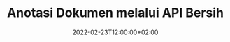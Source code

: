 ---
############################# Static ############################
layout: "product"
date: 2022-02-23T12:00:00+02:00
draft: false

product: "Annotation"
product_tag: "annotation"
platform: "Net"
platform_tag: "net"

############################# Head ############################
head_title: "API Anotasi Dokumen Bersih | Lihat & Anotasi PDF Word Excel Imej PPTX"
head_description: "API Anotasi Dokumen Bersih. Lihat, teg, komen & anotasi PDF Word DOCX, Excel XLSX, PPTX, EML EMLX, VSS VSD, OTP, CAD & format fail imej."

############################# Header ##########################
title: "Anotasi Dokumen melalui API Bersih"
description: "Bina Aplikasi Bersih dengan keupayaan untuk Melihat & Menganotasi PDF, HTML, MS Office dan format dokumen lain tanpa memasang sebarang perisian luaran."
button:
    enable: true
    icon: "fas fa-arrow-down"
    label: "Muat turun Percubaan Percuma"
    link: "https://downloads.groupdocs.com/annotation/net"

############################# SubMenu #########################
submenu:
    enable: true
    
    left:
        img_alt: "GroupDocs.Annotation for Net"
        image: "https://www.groupdocs.cloud/templates/groupdocs/images/product-logos/groupdocs-annotation-net.png"
        product: "GroupDocs.Annotation"
        platform: "Net"

    middle:
        button:
            # button loop
            - link: "#features"
              text: "ciri-ciri"

            # button loop
            - link: "https://products.groupdocs.app/annotation"
              text: "Demo Langsung"

            # button loop
            - link: "https://purchase.groupdocs.com/pricing/annotation/net"
              text: "penentuan harga"

    right:
        link_download: "https://downloads.groupdocs.com/annotation"
        link_learn: "https://docs.groupdocs.com/annotation/net/"
        link_buy: "https://purchase.groupdocs.com"

############################# Overview ############################
overview:
    enable: true
    content: |
      GroupDocs.Annotation Net API ialah produk yang membolehkan anda bekerja dengan anotasi dalam dokumen pada platform dan sistem pengendalian yang berbeza, seperti Android, MacOS, Linux, Windows. GroupDocs.Annotation menyediakan perpustakaan dengan API ringkas yang memberikan banyak kelebihan: contohnya, jika anda perlu merahsiakan data atau memilih berapa banyak kuasa yang anda perlukan untuk bekerja dengan pustaka, atau menukar sebahagian kerja dengan anotasi, perpustakaan sangat ringan dan fleksibel.

      GroupDocs.Anotasi untuk API Bersih membolehkan anda bekerja dengan jenis anotasi yang berbeza, yang termasuk: Teks, Garis Poli, Kawasan, Garis Bawah, Titik, Tera Air, Anak panah, Ellipse, Penggantian Teks, Jarak, Medan Teks, Redaksi Sumber dll. Dan menyokong kebanyakan format dokumen popular seperti: PDF, HTML, Microsoft Office Word, hamparan Excel, persembahan PowerPoint, Visio, e-mel Outlook, imej, metafail, lukisan CAD dan pelbagai format lain. API menyediakan keupayaan untuk mendapatkan lakaran kecil halaman dokumen dan menyokong pengimportan dan pengeksportan anotasi ke dan daripada fail PDF.

      Menggunakan perpustakaan, anda boleh menambah, mengedit, mengekstrak dan memadam anotasi daripada dokumen, memutar dokumen, menukar penyelesaian imej kecil dan ini bukan senarai lengkap semua kemungkinan. Ia juga menawarkan set lengkap objek data untuk menyesuaikan sifat anotasi mengikut keperluan anda dalam semua format dokumen yang disokong.

      Bekerja dengan GroupDocs.Annotation for Net API adalah sangat mudah dan hanya terdiri daripada beberapa langkah asas. Pada mulanya anda perlu menyediakan lesen, kemudian pilih fail yang anda ingin kerjakan, kemudian manipulasi entah bagaimana dengan anotasi dokumen (padam/edit/ekstrak/padam) dan simpan hasilnya. Untuk maklumat lanjut sila lihat dokumentasi produk atau set contoh kami.
      
      GroupDocs.Annotation sentiasa dikemas kini dan menyediakan sokongan untuk pelanggannya, anda sentiasa dialu-alukan untuk bertanya kepada kami soalan atau menghantar idea anda atau memberitahu kami tentang keperluan anda untuk sesuatu yang baharu dan kami dengan senang hati akan melaksanakannya dalam versi baharu kami.
    tabs:
      enable: true
      
      ## TAB ONE ##
      tab_one:
        description: |
          Berikut ialah gambaran keseluruhan GroupDocs.Annotation for Net:
      
        right:
          enable: true
          icon: "fab fa-html5"
          title:  Gambaran keseluruhan
          content: |
            * Tambah Anotasi
            * Eksport Anotasi 
            * Import Anotasi
            * Komen Berdasarkan Balas
            * Keserasian Anotasi
      
      ## TAB TWO ##
      tab_two:
        description: |
          GroupDocs.Annotation for Net menyokong semua [format fail dokumen](https://docs.groupdocs.com/annotation/Net/supported-document-formats/) termasuk: Microsoft Office, PDF, imej dan banyak lagi.

        left:
          enable: true
          table:
            # table loop
            - title: "Microsoft Office Formats"
              content: |
                * **Word**: [DOC](/annotation/net/doc/), [DOCX](/annotation/net/docx/), [DOCM](/annotation/net/docm/), [DOT](/annotation/net/dot/), [DOTX](/annotation/net/dotx/), [RTF](/annotation/net/rtf/)
                * **Excel**: [XLS](/annotation/net/xls/), [XLSX](/annotation/net/xlsx/), [XLSB](/annotation/net/xlsb/), [XLSM](/annotation/net/xlsm/)
                * **PowerPoint**: [PPT](/annotation/net/ppt/), [PPTX](/annotation/net/pptx/), [PPS](/annotation/net/pps/), [PPSX](/annotation/net/ppsx/), [POTM](/annotation/net/potm/), [POTX](/annotation/net/potx/), [PPSM](/annotation/net/ppsm/), [PPTM](/annotation/net/pptm/), [WMF](/annotation/net/wmf/), [EMF](/annotation/net/emf/)
                * **Outlook**: [EML](/annotation/net/eml/), [EMLX](/annotation/net/emlx/), [MSG](/annotation/net/msg/)
                * **Visio**: [VSS](/annotation/net/vss/), [VST](/annotation/net/vst/), [VSD](/annotation/net/vsd/), [VSDX](/annotation/net/vsdx/), [VSX](/annotation/net/vsx/)

        right:
          enable: true
          table:
            # table loop
            - title: "Other Formats"
              content: |
                * **Portable**: [PDF](/annotation/net/pdf/) (PDF/A-1a, PDF/A-1b, PDF/A-2a)
                * **OpenDocument**: [ODT](/annotation/net/odt/), [ODS](/annotation/net/ods/), [ODP](/annotation/net/odp/)
                * **Images**: [BMP](/annotation/net/bmp/), [JPG](/annotation/net/jpg/), [JPEG](/annotation/net/jpeg/), [TIFF](/annotation/net/tiff/), [TIF](/annotation/net/tif/), [PNG](/annotation/net/png/), [GIF](/annotation/net/gif/), [DCM](/annotation/net/dcm/), [DICOM](/annotation/net/dicom/)
                * **AutoCAD**: [DWG](/annotation/net/dwg/), [DXF](/annotation/net/dxf/), [CAD](/annotation/net/cad/)
                * **Other**: [HTM](/annotation/net/htm/), [HTML](/annotation/net/html/), [CSV](/annotation/net/csv/), [DJVU](/annotation/net/djvu/), [OTP](/annotation/net/otp/), [OTT](/annotation/net/ott/)

      ## TAB THREE ##
      tab_three:
        description: |
          GroupDocs.Annotation for Net menyokong Sistem Operasi, Rangka Kerja & Pengurus Pakej berikut:
        
        left:
          enable: true
          table:
            # table loop
            - icon: "fab fa-windows"
              title:  Sistem operasi
              content: |
                * Windows Desktop (x86 & x64)
                * Windows Server (x86 & x64)
                * Windows Azure
                * Linux
                * MacOS

            # table loop
            - icon: "fas fa-code"
              title:  Rangka Kerja yang Disokong
              content: |
                * .NET Standard 2.0
                * .NET Framework 2.0 or higher
                * .NET Core 2.0 or higher
                * Mono Framework 1.2 or higher

        right:
          enable: true
          table:
            # table loop
            - icon: "fas fa-box"
              title:  Pengurus Pakej
              content: |
                * NuGet
            
            # table loop
            - icon: "fas fa-tools"
              title:  Persekitaran Pembangunan
              content: |
                * Microsoft Visual Studio
                * Xamarin.Android
                * Xamarin.IOS
                * Xamarin.Mac
                * MonoDevelop

############################# Features ############################
features:
    enable: true
    title: GroupDocs.Anotasi untuk Ciri Bersih

    feature:
      # feature loop
      - icon: "fas fa-copy"
        link: "https://docs.groupdocs.com/annotation/net/basic-usage/"
        content: Tambah, Edit & Alih Keluar Anotasi dan Balasan

      # feature loop
      - icon: "fas fa-eye"
        link: "https://docs.groupdocs.com/annotation/net/export-annotations/"
        content: Eksport Anotasi ke Dokumen

      # feature loop
      - icon: "fas fa-bolt"
        link: "https://docs.groupdocs.com/annotation/net/evaluation-limitations-and-licensing-of-groupdocs-annotation/"
        content: Lesen Bermeter – Pengebilan Terkawal dengan Membayar Mengikut Penggunaan API
      
      # feature loop
      - icon: "fas fa-code"
        link: "https://docs.groupdocs.com/annotation/net/extract-annotations-from-document/"
        content: Panggilan Fungsi Tunggal untuk Mengambil Semua Anotasi Dokumen

      # feature loop
      - icon: "fas fa-cloud"
        link: "https://docs.groupdocs.com/annotation/net/add-point-annotation/"
        content: Berikan Nilai kepada Anotasi Mata atau Alihkan Nilai Mata Sedia Ada

      # feature loop
      - icon: "fas fa-remove-format"
        link: "https://docs.groupdocs.com/annotation/net/add-link-annotation/"
        content: Tambahkan Anotasi Pautan pada Slaid PDF, Word & PowerPoint

      # feature loop
      - icon: "fas fa-comment-slash"
        link: "https://docs.groupdocs.com/annotation/net/basic-usage/"
        content: Tetapkan Warna Latar Belakang Anotasi atau Alih Keluar semua Anotasi daripada Dokumen

      # feature loop
      - icon: "fas fa-border-all"
        link: "https://docs.groupdocs.com/annotation/net/generate-document-pages-preview/"
        content: Anotasi fail PDF dengan Ketepatan – Dapatkan Perwakilan Imej Dokumen PDF & Pratonton Halaman Cache

      # feature loop
      - icon: "fas fa-wrench"
        link: "https://docs.groupdocs.com/annotation/net/import-annotations/"
        content: Dapatkan Koordinat Teks Anotasi Teks dalam Perwakilan Imej Dokumen

      # feature loop
      - icon: "fas fa-columns"
        link: "https://docs.groupdocs.com/annotation/net/add-area-annotation/"
        content: Pautkan Komen Pengguna ke Anotasi Kawasan & Sokongan untuk Komen Bersarang

      # feature loop
      - icon: "fas fa-file-word"
        link: "https://docs.groupdocs.com/annotation/net/add-arrow-annotation/"
        content: Gunakan Anotasi Anak Panah untuk menunjuk ke Kandungan Tertentu

      # feature loop
      - icon: "fas fa-envelope"
        link: "https://docs.groupdocs.com/annotation/net/add-distance-annotation/"
        content: Gunakan Anotasi Jarak untuk Melukis Garisan yang Mewakili Jarak antara Objek

      # feature loop
      - icon: "fas fa-print"
        link: "https://docs.groupdocs.com/annotation/net/add-point-annotation/"
        content: Anotasi berasaskan titik bahawa apabila Diklik Menimbulkan Tetingkap untuk Menambah Komen

      # feature loop
      - icon: "fas fa-file-archive"
        link: "https://docs.groupdocs.com/annotation/net/add-polyline-annotation/"
        content: Buat Urutan Bersambung Segmen Baris Dibuat sebagai Anotasi Poliline

      # feature loop
      - icon: "fas fa-lock"
        link: "https://docs.groupdocs.com/annotation/net/add-ellipse-annotation/"
        content: Buat Segmen Garis Lurus, Segmen Arka atau gabungan kedua-duanya

      # feature loop
      - icon: "fas fa-file-code"
        link: "https://docs.groupdocs.com/annotation/net/add-area-annotation/"
        content: Tandai Kawasan Dokumen yang Dicadangkan untuk Redaksi
      
      # feature loop
      - icon: "fas fa-fill-drip"
        link: "https://docs.groupdocs.com/annotation/net/add-image-annotation/"
        content: Tambahkan Anotasi Imej pada PDF, Diagram, Word, Excel, Persembahan & Imej

      # feature loop
      - icon: "fas fa-file-excel"
        link: "https://docs.groupdocs.com/annotation/net/add-annotation-to-the-document/"
        content: Tambah Medan Teks & Setem berasaskan Teks atau Tera Air dalam Dokumen

      # feature loop
      - icon: "fas fa-heading"
        link: "https://docs.groupdocs.com/annotation/net/add-annotation-to-the-document/"
        content: Tekan, Gariskan atau Gantikan Teks Tertentu dalam Dokumen

      # feature loop
      - icon: "fas fa-project-diagram"
        link: "https://docs.groupdocs.com/annotation/net/update-annotations/"
        content: Ubah saiz Anotasi dengan menetapkan Parameter Tinggi & Lebar baharu

      # feature loop
      - icon: "fas fa-cube"
        link: "https://docs.groupdocs.com/annotation/net/generate-document-pages-preview/"
        content: Dapatkan Imej Kecil Halaman Dokumen. Urus Pelbagai Dokumen Beranotasi untuk Imej & Gambar rajah

      # feature loop
      - icon: "fab fa-uncharted"
        link: "https://docs.groupdocs.com/annotation/net/export-annotations/"
        content: Eksport Anotasi ke & Bekerja dengan fail TIFF Berbilang halaman
  
      # feature loop
      - icon: "fab fa-uncharted"
        link: "https://docs.groupdocs.com/annotation/net/add-watermark-annotation/"
        content: Laraskan Penjajaran Menegak dan Mendatar untuk Anotasi Tera Air
  
      # feature loop
      - icon: "fab fa-uncharted"
        link: "https://docs.groupdocs.com/annotation/net/add-text-field-annotation/"
        content: Tambah Penjajaran Mendatar Teks untuk Medan Teks

      # feature loop
      - icon: "fab fa-uncharted"
        link: "https://docs.groupdocs.com/annotation/net/document-text-info/"
        content: Dapatkan maklumat tentang baris teks dokumen (teks, lebar, tinggi, inden)

    more_feature:
      # more_feature_loop
      - title: Sokongan untuk Pelbagai Jenis Anotasi
        content: |
          GroupDocs.Annotation for .NET membolehkan anda bekerja dengan pelbagai jenis anotasi. Ini memberikan kebebasan dan kemudahan komunikasi sambil bekerjasama dengan pasukan anda dalam tugasan. Anda boleh menggunakan anotasi, seperti, anotasi kawasan (tanda kawasan sebagai segi empat tepat dan tambahkan nota padanya), anotasi titik (lekatkan ulasan pada mana-mana titik dalam dokumen), anotasi teks (tambah ulasan pada teks yang dipilih), potong/garis bawah anotasi ( digunakan pada perenggan), anotasi polyline (lukis bentuk dan garisan bebas), anotasi anak panah (penunjuk anak panah dengan ulasan yang dilampirkan), anotasi elips (paparkan teks di dalam elips), anotasi jarak (lukis garis yang mewakili jarak antara objek), pautan anotasi (tambah pautan web ke format dokumen yang disokong), dan anotasi tera air (cap teks atau tera air boleh ditambah dalam dokumen).

          ```cs
          // Initialize list of AnnotationInfo
          List<AnnotationInfo> annotations = new List<AnnotationInfo>();
          // Initialize text annotation
          AnnotationInfo textAnnotation = new AnnotationInfo
          {
            Box = new Rectangle((float)265.44, (float)153.86, 206, 36), Type = AnnotationType.Text 
          };
          // Add annotation to list
          annotations.Add(textAnnotation);
          // Get input file stream
          Stream inputFile = new FileStream("D:/input.pdf", FileMode.Open, File
          .ReadWrite);
          // Export annotation and save output file
          CommonUtilities.SaveOutputDocument(inputFile, annotations, DocumentType.Pdf);
          ```

############################# Support ############################
support:
    enable: true

############################# Solutions ############################
solutions:
    enable: true
    title: GroupDocs.Annotation menawarkan API paparan dokumen untuk persekitaran pembangunan popular yang lain

    solution:
        # solution loop
        - img_alt: "GroupDocs.Annotation for Java"
          image: "https://www.groupdocs.cloud/templates/groupdocs/images/product-logos/groupdocs-annotation-java.png"
          product: "GroupDocs.Annotation"
          platform: "Java"
          link: "/annotation/java/"

############################# Back to top ###############################
back_to_top:
  enable: true
---